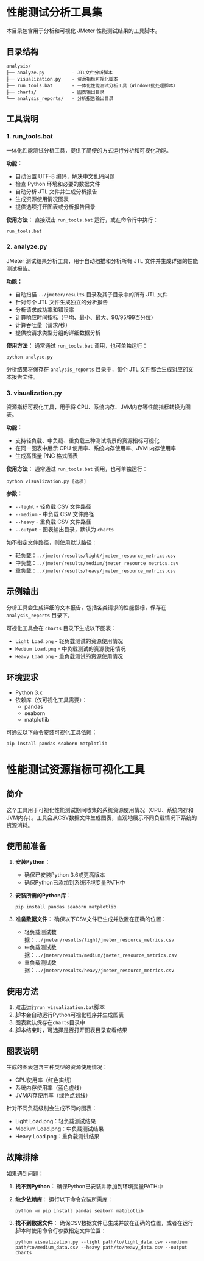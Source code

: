# 性能测试分析工具集

本目录包含用于分析和可视化 JMeter 性能测试结果的工具脚本。

## 目录结构

```
analysis/
├── analyze.py          - JTL文件分析脚本
├── visualization.py    - 资源指标可视化脚本
├── run_tools.bat       - 一体化性能测试分析工具（Windows批处理脚本）
├── charts/             - 图表输出目录
└── analysis_reports/   - 分析报告输出目录
```

## 工具说明

### 1. run_tools.bat

一体化性能测试分析工具，提供了简便的方式运行分析和可视化功能。

**功能：**
- 自动设置 UTF-8 编码，解决中文乱码问题
- 检查 Python 环境和必要的数据文件
- 自动分析 JTL 文件并生成分析报告
- 生成资源使用情况图表
- 提供选项打开图表或分析报告目录

**使用方法：**
直接双击 `run_tools.bat` 运行，或在命令行中执行：
```
run_tools.bat
```

### 2. analyze.py

JMeter 测试结果分析工具，用于自动扫描和分析所有 JTL 文件并生成详细的性能测试报告。

**功能：**
- 自动扫描 `../jmeter/results` 目录及其子目录中的所有 JTL 文件
- 针对每个 JTL 文件生成独立的分析报告
- 分析请求成功率和错误率
- 计算响应时间指标（平均、最小、最大、90/95/99百分位）
- 计算吞吐量（请求/秒）
- 提供按请求类型分组的详细数据分析

**使用方法：**
通常通过 `run_tools.bat` 调用，也可单独运行：
```
python analyze.py
```

分析结果将保存在 `analysis_reports` 目录中，每个 JTL 文件都会生成对应的文本报告文件。

### 3. visualization.py

资源指标可视化工具，用于将 CPU、系统内存、JVM内存等性能指标转换为图表。

**功能：**
- 支持轻负载、中负载、重负载三种测试场景的资源指标可视化
- 在同一图表中展示 CPU 使用率、系统内存使用率、JVM 内存使用率
- 生成高质量 PNG 格式图表

**使用方法：**
通常通过 `run_tools.bat` 调用，也可单独运行：
```
python visualization.py [选项]
```

**参数：**
- `--light` - 轻负载 CSV 文件路径
- `--medium` - 中负载 CSV 文件路径
- `--heavy` - 重负载 CSV 文件路径
- `--output` - 图表输出目录，默认为 `charts`

如不指定文件路径，则使用默认路径：
- 轻负载：`../jmeter/results/light/jmeter_resource_metrics.csv`
- 中负载：`../jmeter/results/medium/jmeter_resource_metrics.csv`
- 重负载：`../jmeter/results/heavy/jmeter_resource_metrics.csv`

## 示例输出

分析工具会生成详细的文本报告，包括各类请求的性能指标，保存在 `analysis_reports` 目录下。

可视化工具会在 `charts` 目录下生成以下图表：
- `Light Load.png` - 轻负载测试的资源使用情况
- `Medium Load.png` - 中负载测试的资源使用情况
- `Heavy Load.png` - 重负载测试的资源使用情况

## 环境要求

- Python 3.x
- 依赖库（仅可视化工具需要）：
  - pandas
  - seaborn
  - matplotlib

可通过以下命令安装可视化工具依赖：
```
pip install pandas seaborn matplotlib
```

# 性能测试资源指标可视化工具

## 简介

这个工具用于可视化性能测试期间收集的系统资源使用情况（CPU、系统内存和JVM内存）。工具会从CSV数据文件生成图表，直观地展示不同负载情况下系统的资源消耗。

## 使用前准备

1. **安装Python**：
   - 确保已安装Python 3.6或更高版本
   - 确保Python已添加到系统环境变量PATH中

2. **安装所需的Python库**：
   ```
   pip install pandas seaborn matplotlib
   ```

3. **准备数据文件**：
   确保以下CSV文件已生成并放置在正确的位置：
   - 轻负载测试数据：`../jmeter/results/light/jmeter_resource_metrics.csv`
   - 中负载测试数据：`../jmeter/results/medium/jmeter_resource_metrics.csv`
   - 重负载测试数据：`../jmeter/results/heavy/jmeter_resource_metrics.csv`

## 使用方法

1. 双击运行`run_visualization.bat`脚本
2. 脚本会自动运行Python可视化程序并生成图表
3. 图表默认保存在`charts`目录中
4. 脚本结束时，可选择是否打开图表目录查看结果

## 图表说明

生成的图表包含三种类型的资源使用情况：
- CPU使用率（红色实线）
- 系统内存使用率（蓝色虚线）
- JVM内存使用率（绿色点划线）

针对不同负载级别会生成不同的图表：
- Light Load.png：轻负载测试结果
- Medium Load.png：中负载测试结果
- Heavy Load.png：重负载测试结果

## 故障排除

如果遇到问题：

1. **找不到Python**：
   确保Python已安装并添加到环境变量PATH中

2. **缺少依赖库**：
   运行以下命令安装所需库：
   ```
   python -m pip install pandas seaborn matplotlib
   ```

3. **找不到数据文件**：
   确保CSV数据文件已生成并放在正确的位置，或者在运行脚本时使用命令行参数指定文件位置：
   ```
   python visualization.py --light path/to/light_data.csv --medium path/to/medium_data.csv --heavy path/to/heavy_data.csv --output charts
   ``` 